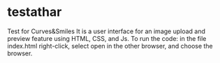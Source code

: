 # testathar
Test for Curves&Smiles It is a user interface for an image upload and preview feature using HTML, CSS, and Js. To run the code: in the file index.html right-click, select open in the other browser, and choose the browser.
